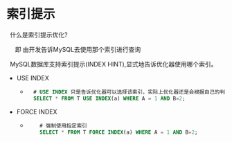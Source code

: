 # 索引提示
&nbsp;&nbsp;什么是索引提示优化?

&nbsp;&nbsp;&nbsp;&nbsp; 即 由开发告诉MySQL去使用那个索引进行查询

&nbsp;&nbsp;MySQL数据库支持索引提示(INDEX HINT),显式地告诉优化器使用哪个索引。
- USE INDEX
   + ```sql
       # USE INDEX 只是告诉优化器可以选择该索引，实际上优化器还是会根据自己的判断进行选择
       SELECT * FROM T USE INDEX(a) WHERE A = 1 AND B=2;
      ```
- FORCE INDEX
   + ```sql
         # 强制使用指定索引
         SELECT * FROM T FORCE INDEX(a) WHERE A = 1 AND B=2;
      ```